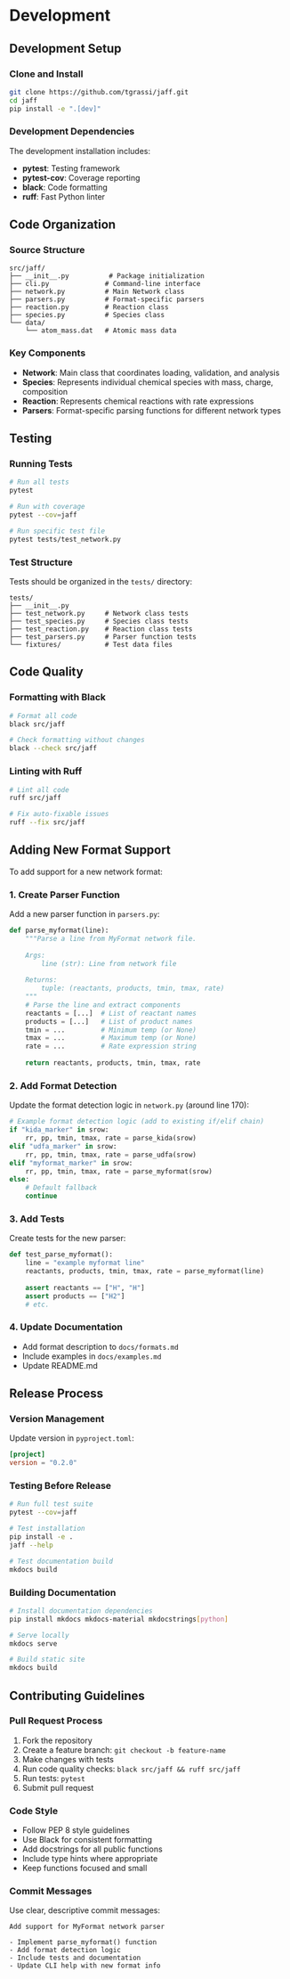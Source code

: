# Development

## Development Setup

### Clone and Install

```bash
git clone https://github.com/tgrassi/jaff.git
cd jaff
pip install -e ".[dev]"
```

### Development Dependencies

The development installation includes:

- **pytest**: Testing framework
- **pytest-cov**: Coverage reporting  
- **black**: Code formatting
- **ruff**: Fast Python linter

## Code Organization

### Source Structure

```
src/jaff/
├── __init__.py          # Package initialization
├── cli.py              # Command-line interface
├── network.py          # Main Network class
├── parsers.py          # Format-specific parsers
├── reaction.py         # Reaction class
├── species.py          # Species class
└── data/
    └── atom_mass.dat   # Atomic mass data
```

### Key Components

- **Network**: Main class that coordinates loading, validation, and analysis
- **Species**: Represents individual chemical species with mass, charge, composition
- **Reaction**: Represents chemical reactions with rate expressions
- **Parsers**: Format-specific parsing functions for different network types

## Testing

### Running Tests

```bash
# Run all tests
pytest

# Run with coverage
pytest --cov=jaff

# Run specific test file
pytest tests/test_network.py
```

### Test Structure

Tests should be organized in the `tests/` directory:

```
tests/
├── __init__.py
├── test_network.py     # Network class tests
├── test_species.py     # Species class tests
├── test_reaction.py    # Reaction class tests
├── test_parsers.py     # Parser function tests
└── fixtures/           # Test data files
```

## Code Quality

### Formatting with Black

```bash
# Format all code
black src/jaff

# Check formatting without changes
black --check src/jaff
```

### Linting with Ruff

```bash
# Lint all code
ruff src/jaff

# Fix auto-fixable issues
ruff --fix src/jaff
```

## Adding New Format Support

To add support for a new network format:

### 1. Create Parser Function

Add a new parser function in `parsers.py`:

```python
def parse_myformat(line):
    """Parse a line from MyFormat network file.
    
    Args:
        line (str): Line from network file
        
    Returns:
        tuple: (reactants, products, tmin, tmax, rate)
    """
    # Parse the line and extract components
    reactants = [...]  # List of reactant names
    products = [...]   # List of product names  
    tmin = ...         # Minimum temp (or None)
    tmax = ...         # Maximum temp (or None)
    rate = ...         # Rate expression string
    
    return reactants, products, tmin, tmax, rate
```

### 2. Add Format Detection

Update the format detection logic in `network.py` (around line 170):

```python
# Example format detection logic (add to existing if/elif chain)
if "kida_marker" in srow:
    rr, pp, tmin, tmax, rate = parse_kida(srow)
elif "udfa_marker" in srow:
    rr, pp, tmin, tmax, rate = parse_udfa(srow)
elif "myformat_marker" in srow:
    rr, pp, tmin, tmax, rate = parse_myformat(srow)
else:
    # Default fallback
    continue
```

### 3. Add Tests

Create tests for the new parser:

```python
def test_parse_myformat():
    line = "example myformat line"
    reactants, products, tmin, tmax, rate = parse_myformat(line)
    
    assert reactants == ["H", "H"]
    assert products == ["H2"]
    # etc.
```

### 4. Update Documentation

- Add format description to `docs/formats.md`
- Include examples in `docs/examples.md`
- Update README.md

## Release Process

### Version Management

Update version in `pyproject.toml`:

```toml
[project]
version = "0.2.0"
```

### Testing Before Release

```bash
# Run full test suite
pytest --cov=jaff

# Test installation
pip install -e .
jaff --help

# Test documentation build
mkdocs build
```

### Building Documentation

```bash
# Install documentation dependencies
pip install mkdocs mkdocs-material mkdocstrings[python]

# Serve locally
mkdocs serve

# Build static site
mkdocs build
```

## Contributing Guidelines

### Pull Request Process

1. Fork the repository
2. Create a feature branch: `git checkout -b feature-name`
3. Make changes with tests
4. Run code quality checks: `black src/jaff && ruff src/jaff`
5. Run tests: `pytest`
6. Submit pull request

### Code Style

- Follow PEP 8 style guidelines
- Use Black for consistent formatting
- Add docstrings for all public functions
- Include type hints where appropriate
- Keep functions focused and small

### Commit Messages

Use clear, descriptive commit messages:

```
Add support for MyFormat network parser

- Implement parse_myformat() function
- Add format detection logic
- Include tests and documentation
- Update CLI help with new format info
```